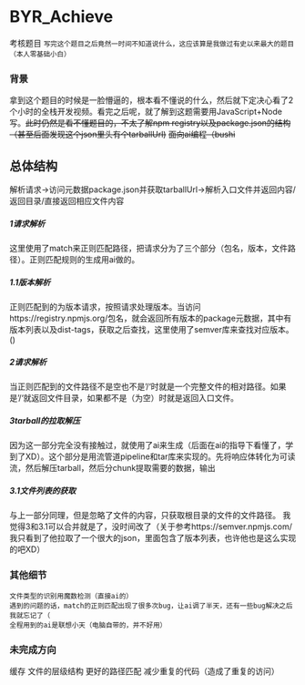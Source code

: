 # BYR_Achieve
考核题目
`写完这个题目之后竟然一时间不知道说什么，这应该算是我做过有史以来最大的题目（本人零基础小白）`
### 背景
拿到这个题目的时候是一脸懵逼的，根本看不懂说的什么，然后就下定决心看了2个小时的全栈开发视频。看完之后呢，就了解到这题需要用JavaScript+Node写。~~此时仍然是看不懂题目的，不太了解npm registry以及package.json的结构（甚至后面发现这个json里头有个tarballUrl)~~
~~面向ai编程（bushi~~
## 总体结构
解析请求->访问元数据package.json并获取tarballUrl->解析入口文件并返回内容/返回目录/直接返回相应文件内容

##### 1请求解析
这里使用了match来正则匹配路径，把请求分为了三个部分（包名，版本，文件路径）。正则匹配规则的生成用ai做的。
##### 1.1版本解析
正则匹配到的为版本请求，按照请求处理版本。当访问https://registry.npmjs.org/包名，就会返回所有版本的package元数据，其中有版本列表以及dist-tags，获取之后查找，这里使用了semver库来查找对应版本。()
##### 2请求解析
当正则匹配到的文件路径不是空也不是’/‘时就是一个完整文件的相对路径。如果是’/‘就返回文件目录，如果都不是（为空）时就是返回入口文件。
##### 3tarball的拉取解压
因为这一部分完全没有接触过，就使用了ai来生成（后面在ai的指导下看懂了，学到了XD）。这个部分是用流管道pipeline和tar库来实现的。先将响应体转化为可读流，然后解压tarball，然后分chunk提取需要的数据，输出
##### 3.1文件列表的获取
与上一部分同理，但是忽略了文件的内容，只获取根目录的文件的文件路径。
我觉得3和3.1可以合并就是了，没时间改了（关于参考https://semver.npmjs.com/我只看到了他拉取了一个很大的json，里面包含了版本列表，也许他也是这么实现的吧XD）
### 其他细节
	文件类型的识别用魔数检测（直接ai的）
	遇到的问题的话，match的正则匹配出现了很多次bug，让ai调了半天，还有一些bug解决之后我就忘记了（
	全程用到的ai是联想小天（电脑自带的，并不好用）
### 未完成方向
缓存
文件的层级结构
更好的路径匹配
减少重复的代码（造成了重复的访问）
